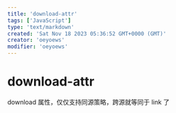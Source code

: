 ```yaml
---
title: 'download-attr'
tags: ['JavaScript']
type: 'text/markdown'
created: 'Sat Nov 18 2023 05:36:52 GMT+0000 (GMT)'
creator: 'oeyoews'
modifier: 'oeyoews'
---
```


# download-attr

download 属性，仅仅支持同源策略，跨源就等同于 link 了
